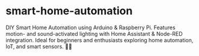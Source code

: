 # smart-home-automation
DIY Smart Home Automation using Arduino &amp; Raspberry Pi. Features motion- and sound-activated lighting with Home Assistant &amp; Node-RED integration. Ideal for beginners and enthusiasts exploring home automation, IoT, and smart sensors. 🚀🏡
